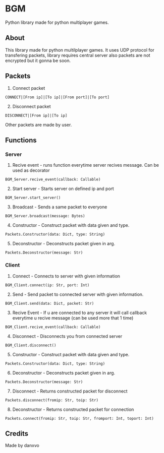 # BGM
Python library made for python multiplayer games.

## About
This library made for python multilplayer games. It uses UDP protocol for transfering packets, library requires central server also packets are not encrypted but it gonna be soon.

## Packets
1. Connect packet
```
CONNECT|[From ip]|[To ip]|[From port]|[To port]
```
2. Disconnect packet
```
DISCONNECT|[From ip]|[To ip]
```

Other packets are made by user.

## Functions
### Server
1. Recive event - runs function everytime server recives message. Can be used as decorator
```
BGM_Server.recive_event(callback: Callable)
```
2. Start server - Starts server on defined ip and port
```
BGM_Server.start_server()
```
3. Broadcast - Sends a same packet to everyone
```
BGM_Server.broadcast(message: Bytes)
```
4. Constructor - Construct packet with data given and type.
```
Packets.Constructor(data: Dict, type: String)
```
5. Deconstructor - Deconstructs packet given in arg.
```
Packets.Deconstructor(message: Str)
```
### Client
1. Connect - Connects to server with given information
```
BGM_Client.connect(ip: Str, port: Int)
```
2. Send - Send packet to connected server with given information.
```
BGM_Client.send(data: Dict, packet: Str)
```
3. Recive Event - If u are connected to any server it will call callback everytime u recive message (can be used more that 1 time)
```
BGM_Client.recive_event(callback: Callable)
```
4. Disconnect - Disconnects you from connected server
```
BGM_Client.disconnect()
```
5. Constructor - Construct packet with data given and type.
```
Packets.Constructor(data: Dict, type: String)
```
6. Deconstructor - Deconstructs packet given in arg.
```
Packets.Deconstructor(message: Str)
```
7. Disconnect - Returns constructed packet for disconnect
```
Packets.disconnect(fromip: Str, toip: Str)
```
8. Deconstructor - Returns constructed packet for connection
```
Packets.connect(fromip: Str, toip: Str, fromport: Int, toport: Int)
```

## Credits
Made by danxvo